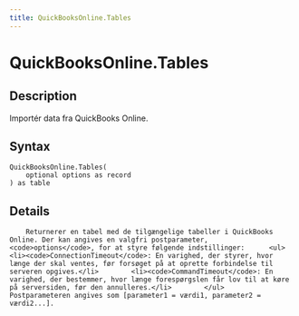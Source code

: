 ```yaml
---
title: QuickBooksOnline.Tables
---
```


# QuickBooksOnline.Tables


## Description

Importér data fra QuickBooks Online.


## Syntax

```powerquery
QuickBooksOnline.Tables(
    optional options as record
) as table
```


## Details

        Returnerer en tabel med de tilgængelige tabeller i QuickBooks Online. Der kan angives en valgfri postparameter, <code>options</code>, for at styre følgende indstillinger:      <ul>        <li><code>ConnectionTimeout</code>: En varighed, der styrer, hvor længe der skal ventes, før forsøget på at oprette forbindelse til serveren opgives.</li>        <li><code>CommandTimeout</code>: En varighed, der bestemmer, hvor længe forespørgslen får lov til at køre på serversiden, før den annulleres.</li>        </ul>    Postparameteren angives som [parameter1 = værdi1, parameter2 = værdi2...].    


